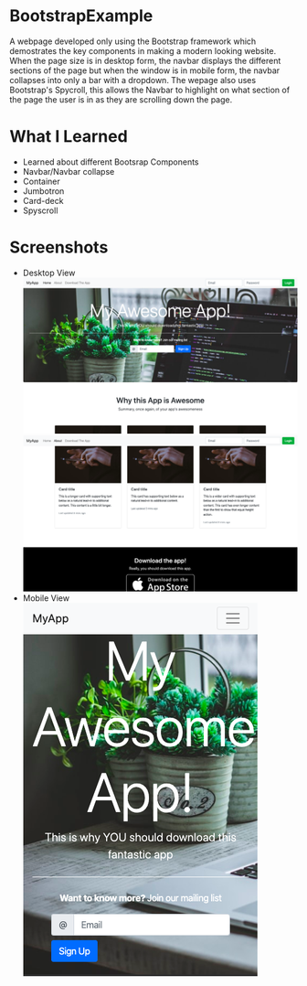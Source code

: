 # BootstrapExample
A webpage developed only using the Bootstrap framework which demostrates the key components in making a modern looking website. When the page size is in desktop form, the navbar displays the different sections of the page but when the window is in mobile form, the navbar collapses into only a bar with a dropdown. The wepage also uses Bootstrap's Spycroll, this allows the Navbar to highlight on what section of the page the user is in as they are scrolling down the page.

# What I Learned
* Learned about different Bootsrap Components
* Navbar/Navbar collapse
* Container
* Jumbotron
* Card-deck
* Spyscroll

# Screenshots
* Desktop View
![](images/screenshot-1.png)
![](images/screenshot-2.png)
* Mobile View
![](images/screenshot-3.png)
